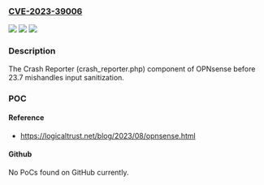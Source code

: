 ### [CVE-2023-39006](https://cve.mitre.org/cgi-bin/cvename.cgi?name=CVE-2023-39006)
![](https://img.shields.io/static/v1?label=Product&message=n%2Fa&color=blue)
![](https://img.shields.io/static/v1?label=Version&message=n%2Fa&color=blue)
![](https://img.shields.io/static/v1?label=Vulnerability&message=n%2Fa&color=brighgreen)

### Description

The Crash Reporter (crash_reporter.php) component of OPNsense before 23.7 mishandles input sanitization.

### POC

#### Reference
- https://logicaltrust.net/blog/2023/08/opnsense.html

#### Github
No PoCs found on GitHub currently.

